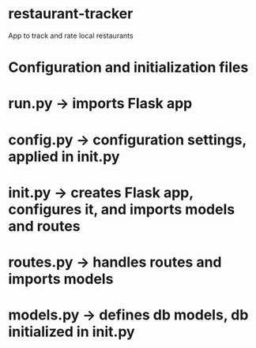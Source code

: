 # restaurant-tracker
App to track and rate local restaurants



# Configuration and initialization files
# run.py -> imports Flask app 
# config.py -> configuration settings, applied in __init__.py
# __init__.py -> creates Flask app, configures it, and imports models and routes
# routes.py -> handles routes and imports models
# models.py -> defines db models, db initialized in __init__.py